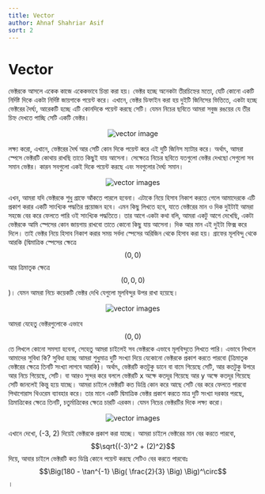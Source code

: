 ```yaml
---
title: Vector
author: Ahnaf Shahriar Asif
sort: 2
---
```


# Vector

ভেক্টরকে আসলে একেক কাজে একেকভাবে চিন্তা করা হয়। ভেক্টর হচ্ছে অনেকটা তীরচিহ্নের মতো, যেটি কোনো একটি নির্দিষ্ট দিকে একটা নির্দিষ্ট জায়গাকে পয়েন্ট করে। এখানে, ভেক্টর ডিফাইন করা হয় দুইটি জিনিসের ভিত্তিতে, একটা হচ্ছে ভেক্টরের দৈর্ঘ্য, আরেকটি হচ্ছে এটি কোনদিকে পয়েন্ট করছে সেটি। যেমন নিচের ছবিতে আমরা সবুজ রঙয়ের যে তীর চিহ্ন দেখতে পাচ্ছি সেটি একটি ভেক্টর। 

<center>
  <img src="{{site.baseurl}}/assets/images/physics_vector.PNG" alt = "vector image">
</center>

লক্ষ্য করো, এখানে, ভেক্টরের দৈর্ঘ আর সেটি কোন দিকে পয়েন্ট করে এই দুটি জিনিস ম্যাটার করে। অর্থাৎ, আমরা স্পেসে ভেক্টরটি কোথায় রাখছি তাতে কিছুই যায় আসেনা। সেক্ষেত্রে নিচের ছবিতে যতগুলো ভেক্টর দেখছো সেগুলো সব সমান ভেক্টর। কারন সবগুলো একই দিকে পয়েন্ট করছে এবং সবগুলোর দৈর্ঘ্য সমান।

<center>
  <img src="{{site.baseurl}}/assets/images/physics_multiple_vectors.PNG" alt = "vector images">
</center>

এখন, আমরা যদি ভেক্টরকে শুধু গ্রাফে আঁকতে পারলে হবেনা। এটাকে নিয়ে হিসাব নিকাশ করতে গেলে আমাদেরকে এটি প্রকাশ করার একটি সাংখ্যিক পদ্ধতির প্রয়োজন হবে। এমন কিছু লিখতে হবে, যাতে ভেক্টরের মান ও দিক দুইটাই আমরা সহজে বের করে ফেলতে পারি ওই সাংখ্যিক পদ্ধতিতে। তার আগে একটা কথা বলি, আমরা একটু আগে দেখেছি, একটা ভেক্টরকে আমি স্পেসের কোন জায়গায় রাখবো তাতে কোনো কিছু যায় আসেনা। দিক আর মান এই দুইটা ফিক্স করে দিলে। তাই ভেক্টর নিয়ে হিসাব নিকাশ করার সময় সর্বদা স্পেসের অরিজিন থেকে হিসাব করা হয়। গ্রাফের মূলবিন্দু থেকে আরকি (দ্বিমাত্রিক স্পেসের ক্ষেত্রে $$(0, 0)$$ আর ত্রিমাতৃক ক্ষেত্রে $$(0,0,0)$$)। যেমন আমরা নিচে কয়েকটি ভেক্টর দেখি যেগুলো মূলবিন্দুর উপর রাখা হয়েছে। 

<center>
  <img src="{{site.baseurl}}/assets/images/centered_vector.PNG" alt = "vector images">
</center>

আমরা যেহেতু ভেক্টরগুলোকে এভাবে $$(0,0)$$ তে লিখলে কোনো সমস্যা হবেনা, সেহেতু আমরা চাইলেই সব ভেক্টরকে এভাবে মূলবিন্দুতে লিখতে পারি। এভাবে লিখলে আমাদের সুবিধা কি? সুবিধা হচ্ছে আমরা শুধুমাত্র দুটি সংখ্যা দিয়ে যেকোনো ভেক্টরকে প্রকাশ করতে পারবো (ত্রিমাতৃক ভেক্টরের ক্ষেত্রে তিনটি সংখ্যা লাগবে আরকি)। অর্থাৎ, ভেক্টরটি কতটুকু ডানে বা বামে গিয়েছে সেটি, আর কতটুকু উপরে আর নিচে গিয়েছে, সেটি। বা আরও সুন্দর করে বললে ভেক্টরটি x অক্ষে কতদূর গিয়েছে আর y অক্ষে কতদূর গিয়েছে সেটি জানলেই কিন্তু হয়ে যাচ্ছে। আমরা চাইলে ভেক্টরটি কত ডিগ্রি কোন করে আছে সেটি বের করে ফেলতে পারবো পিথাগোরাস থিওরেম ব্যাবহার করে। তার মানে একটি দ্বিমাত্রিক ভেক্টর প্রকাশ করতে মাত্র দুটি সংখ্যা দরকার পরছে, ত্রিমাত্রিকের ক্ষেত্রে তিনটি, চতুর্মাত্রিকের ক্ষেত্রে চারটি এরকম। যেমন নিচের ভেক্টরটির দিকে লক্ষ্য করো। 

<center>
  <img src="{{site.baseurl}}/assets/images/vector_position.PNG" alt = "vector images">
</center>

এখানে দেখো, (-3, 2) দিয়েই ভেক্টরকে প্রকাশ করা যাচ্ছে। আমরা চাইলে ভেক্টরের মান বের করতে পারবো, $$\sqrt{(-3)^2 + (2)^2}$$ দিয়ে, আবার চাইলে ভেক্টরটি কত ডিগ্রি কোনে পয়েন্ট করছে সেটিও বের করতে পারবোঃ $$‌\Big(180 - \tan^{-1} \Big( \frac{2}{3} \Big) \Big)^\circ$$ । 
